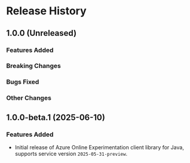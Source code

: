 # Release History

## 1.0.0 (Unreleased)

### Features Added

### Breaking Changes

### Bugs Fixed

### Other Changes

## 1.0.0-beta.1 (2025-06-10)

### Features Added

- Initial release of Azure Online Experimentation client library for Java, supports service version `2025-05-31-preview`.
